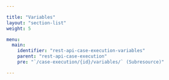 ```yaml
---

title: "Variables"
layout: "section-list"
weight: 5

menu:
  main:
    identifier: "rest-api-case-execution-variables"
    parent: "rest-api-case-execution"
    pre: "`/case-execution/{id}/variables/` (Subresource)"

---
```

